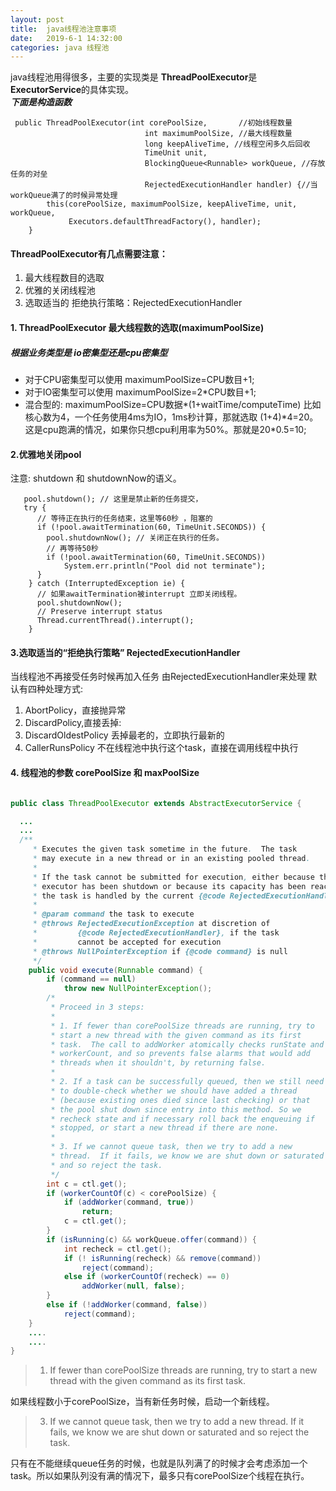 ```yaml
---
layout: post
title:  java线程池注意事项
date:   2019-6-1 14:32:00
categories: java 线程池
---
```


java线程池用得很多，主要的实现类是 **ThreadPoolExecutor**是**ExecutorService**的具体实现。  
***下面是构造函数***
```
 public ThreadPoolExecutor(int corePoolSize,       //初始线程数量
                              int maximumPoolSize, //最大线程数量
                              long keepAliveTime, //线程空闲多久后回收
                              TimeUnit unit,
                              BlockingQueue<Runnable> workQueue, //存放任务的对垒
                              RejectedExecutionHandler handler) {//当workQueue满了的时候异常处理
        this(corePoolSize, maximumPoolSize, keepAliveTime, unit, workQueue,
             Executors.defaultThreadFactory(), handler);
    }
```

#### ThreadPoolExecutor有几点需要注意：
1. 最大线程数目的选取
2. 优雅的关闭线程池
3. 选取适当的 拒绝执行策略：RejectedExecutionHandler


#### 1. ThreadPoolExecutor 最大线程数的选取(maximumPoolSize)
##### 根据业务类型是 **io密集型**还是**cpu密集型**

 * 对于CPU密集型可以使用 maximumPoolSize=CPU数目+1;
 * 对于IO密集型可以使用 maximumPoolSize=2*CPU数目+1;
 * 混合型的: maximumPoolSize=CPU数据*(1+waitTime/computeTime) 比如核心数为4，一个任务使用4ms为IO，1ms秒计算，那就选取 (1+4)*4=20。这是cpu跑满的情况，如果你只想cpu利用率为50%。那就是20\*0.5=10;

#### 2.优雅地关闭pool
注意: shutdown 和 shutdownNow的语义。
 
```
   pool.shutdown(); // 这里是禁止新的任务提交，
   try {
      // 等待正在执行的任务结束，这里等60秒 ，阻塞的
      if (!pool.awaitTermination(60, TimeUnit.SECONDS)) {
        pool.shutdownNow(); // 关闭正在执行的任务。
        // 再等待50秒
        if (!pool.awaitTermination(60, TimeUnit.SECONDS))
            System.err.println("Pool did not terminate");
      }
    } catch (InterruptedException ie) {
      // 如果awaitTermination被interrupt 立即关闭线程。
      pool.shutdownNow();
      // Preserve interrupt status
      Thread.currentThread().interrupt();
    }
```

#### 3.选取适当的“拒绝执行策略” RejectedExecutionHandler
当线程池不再接受任务时候再加入任务 由RejectedExecutionHandler来处理
默认有四种处理方式:
1. AbortPolicy，直接抛异常
2. DiscardPolicy,直接丢掉:
3. DiscardOldestPolicy 丢掉最老的，立即执行最新的 
4. CallerRunsPolicy 不在线程池中执行这个task，直接在调用线程中执行


#### 4.  线程池的参数 corePoolSize 和 maxPoolSize
```java

public class ThreadPoolExecutor extends AbstractExecutorService {

  ...
  ...
  /**
     * Executes the given task sometime in the future.  The task
     * may execute in a new thread or in an existing pooled thread.
     *
     * If the task cannot be submitted for execution, either because this
     * executor has been shutdown or because its capacity has been reached,
     * the task is handled by the current {@code RejectedExecutionHandler}.
     *
     * @param command the task to execute
     * @throws RejectedExecutionException at discretion of
     *         {@code RejectedExecutionHandler}, if the task
     *         cannot be accepted for execution
     * @throws NullPointerException if {@code command} is null
     */
    public void execute(Runnable command) {
        if (command == null)
            throw new NullPointerException();
        /*
         * Proceed in 3 steps:
         *
         * 1. If fewer than corePoolSize threads are running, try to
         * start a new thread with the given command as its first
         * task.  The call to addWorker atomically checks runState and
         * workerCount, and so prevents false alarms that would add
         * threads when it shouldn't, by returning false.
         *
         * 2. If a task can be successfully queued, then we still need
         * to double-check whether we should have added a thread
         * (because existing ones died since last checking) or that
         * the pool shut down since entry into this method. So we
         * recheck state and if necessary roll back the enqueuing if
         * stopped, or start a new thread if there are none.
         *
         * 3. If we cannot queue task, then we try to add a new
         * thread.  If it fails, we know we are shut down or saturated
         * and so reject the task.
         */
        int c = ctl.get();
        if (workerCountOf(c) < corePoolSize) {
            if (addWorker(command, true))
                return;
            c = ctl.get();
        }
        if (isRunning(c) && workQueue.offer(command)) {
            int recheck = ctl.get();
            if (! isRunning(recheck) && remove(command))
                reject(command);
            else if (workerCountOf(recheck) == 0)
                addWorker(null, false);
        }
        else if (!addWorker(command, false))
            reject(command);
    }
    ....
    ....
}
```


>1. If fewer than corePoolSize threads are running, try to
>   start a new thread with the given command as its first
>   task.

如果线程数小于corePoolSize，当有新任务时候，启动一个新线程。

> 3. If we cannot queue task, then we try to add a new
>  thread.  If it fails, we know we are shut down or saturated
>  and so reject the task.

只有在不能继续queue任务的时候，也就是队列满了的时候才会考虑添加一个 task。所以如果队列没有满的情况下，最多只有corePoolSize个线程在执行。